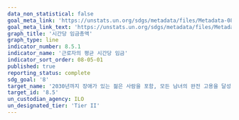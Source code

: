```yaml
---
data_non_statistical: false
goal_meta_link: 'https://unstats.un.org/sdgs/metadata/files/Metadata-08-05-01.pdf'
goal_meta_link_text: 'https://unstats.un.org/sdgs/metadata/files/Metadata-08-05-01.pdf'
graph_title: '시간당 임금총액'
graph_type: line
indicator_number: 8.5.1
indicator_name: '근로자의 평균 시간당 임금'
indicator_sort_order: 08-05-01
published: true
reporting_status: complete
sdg_goal: '8'
target_name: '2030년까지 장애가 있는 젊은 사람을 포함, 모든 남녀의 완전 고용을 달성; 동등한 가치의 업무에 대해 동등한 보수 보장'
target_id: '8.5'
un_custodian_agency: ILO
un_designated_tier: 'Tier II'
---
```

